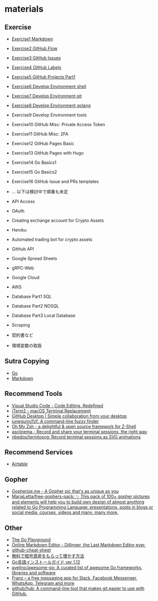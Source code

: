 # materials

## Exercise

- [Exercise1 Markdown](./exercises/exercise1)
- [Exercise2 GitHub Flow](./exercises/exercise2)
- [Exercise3 GitHub Issues](./exercises/exercise3)
- [Exercise4 GitHub Labels](./exercises/exercise4)
- [Exercise5 GitHub Projects Part1](./exercises/exercise5)
- [Exercise6 Develop Environment shell](./exercises/exercise6)
- [Exercise7 Develop Environment git](./exercises/exercise7)
- [Exercise8 Develop Environment golang](./exercises/exercise8)
- Exercise9 Develop Environment tools
- Exercise10 GitHub Misc: Private Access Token
- Exercise11 GitHub Misc: 2FA
- Exercise12 GitHub Pages Basic
- Exercise13 GitHub Pages with Hugo
- Exercise14 Go Basics1
- Exercise15 Go Basics2
- Exercise16 GitHub Issue and PRs templates

- ... 以下は検討中で順番も未定
- API Access
- OAuth
- Creating exchange account for Crypto Assets
- Heroku
- Automated trading bot for crypto assets
- GitHub API
- Google Spread Sheets
- gRPC-Web
- Google Cloud
- AWS
- Database Part1 SQL
- Database Part2 NOSQL
- Database Part3 Local Database
- Scraping
- 契約書など
- 環境変数の取扱



## Sutra Copying

- [Go](./sutra-copying/golang)
- [Markdown](./sutra-copying/markdown)


## Recommend Tools

- [Visual Studio Code - Code Editing. Redefined](https://code.visualstudio.com/)
- [iTerm2 - macOS Terminal Replacement](https://www.iterm2.com/)
- [GitHub Desktop | Simple collaboration from your desktop](https://desktop.github.com/)
- [junegunn/fzf: A command-line fuzzy finder](https://spectrum.chat/bcts369dojo/general/fzf~28cc3a45-cc02-4253-886d-5800b3c4a84a)
- [Oh My Zsh - a delightful & open source framework for Z-Shell](https://ohmyz.sh/)
- [asciinema - Record and share your terminal sessions, the right way](https://asciinema.org/)
- [nbedos/termtosvg: Record terminal sessions as SVG animations](https://github.com/nbedos/termtosvg)

## Recommend Services

- [Airtable](https://airtable.com/)

## Gopher

- [Gopherize.me - A Gopher pic that's as unique as you](https://gopherize.me/)
- [MariaLetta/free-gophers-pack: ✨ This pack of 100+ gopher pictures and elements will help you to build own design of almost anything related to Go Programming Language: presentations, posts in blogs or social media, courses, videos and many, many more.](https://github.com/MariaLetta/free-gophers-pack)

## Other

- [The Go Playground](https://play.golang.org/)
- [Online Markdown Editor - Dillinger, the Last Markdown Editor ever.](https://dillinger.io/)
- [github-cheat-sheet](https://github.com/tiimgreen/github-cheat-sheet/blob/master/README.ja.md)
- [無料で暗号資産をもらって増やす方法](https://bcts369.github.io/faucetinfo/#0)
- [Go言語インストールガイド ver 1.12](https://gist.github.com/bcts369/6c8c9a16091b300439cb57d6955b4674)
- [avelino/awesome-go: A curated list of awesome Go frameworks, libraries and software](https://github.com/avelino/awesome-go)
- [Franz – a free messaging app for Slack, Facebook Messenger, WhatsApp, Telegram and more](https://meetfranz.com/)
- [github/hub: A command-line tool that makes git easier to use with GitHub.](https://github.com/github/hub)



